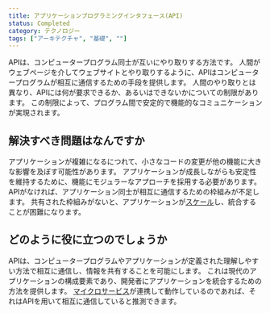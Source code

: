 ```yaml
---
title: アプリケーションプログラミングインタフェース(API)
status: Completed
category: テクノロジー
tags: ["アーキテクチャ", "基礎", ""]
---
```


APIは、コンピュータープログラム同士が互いにやり取りする方法です。
人間がウェブページを介してウェブサイトとやり取りするように、APIはコンピュータープログラムが相互に通信するための手段を提供します。
人間のやり取りとは異なり、APIには何が要求できるか、あるいはできないかについての制限があります。
この制限によって、プログラム間で安定的で機能的なコミュニケーションが実現されます。

## 解決すべき問題はなんですか

アプリケーションが複雑になるにつれて、小さなコードの変更が他の機能に大きな影響を及ぼす可能性があります。
アプリケーションが成長しながらも安定性を維持するために、機能にモジュラーなアプローチを採用する必要があります。
APIがなければ、アプリケーション同士が相互に通信するための枠組みが不足します。
共有された枠組みがないと、アプリケーションが[スケール](/ja/scalability/)し、統合することが困難になります。

## どのように役に立つのでしょうか

APIは、コンピュータープログラムやアプリケーションが定義された理解しやすい方法で相互に通信し、情報を共有することを可能にします。
これは現代のアプリケーションの構成要素であり、開発者にアプリケーションを統合するための方法を提供します。
[マイクロサービス](/ja/microservices/)が連携して動作しているのであれば、それはAPIを用いて相互に通信していると推測できます。
